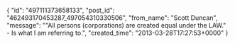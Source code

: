  {
   "id": "497111373658133",
   "post_id": "462493170453287_497054310330506",
   "from_name": "Scott Duncan",
   "message": "\"All persons (corporations) are created equal under the LAW.\" - Is what I am referring to.",
   "created_time": "2013-03-28T17:27:53+0000"
 }
